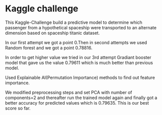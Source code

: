 # Kaggle challenge
This Kaggle-Challenge build a predictive model to determine which passenger from a hypothetical spaceship were transported to an alternate dimension based on spaceship titanic dataset.


In our first attempt we got a point 0.Then in second attempts we used Random forest and we got a point 0.78816.


In order to get higher value we tried in our 3rd attempt Gradiant booster model that gave us the value 0.79611 which is much better than previous model.

Used Explainable AI(Permutation Importance) methods to find out feature importance.

We modified preprocessing steps and set PCA with number of components=2 and thereafter run the trained model again and finally got a better accuracy for predicted values which is 0.79635. This is our best score so far.



